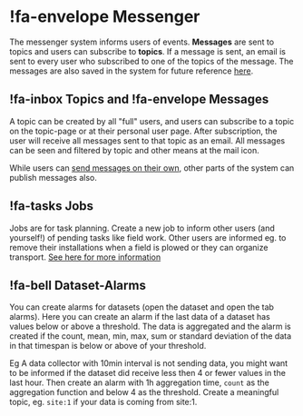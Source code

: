 # !fa-envelope Messenger

The messenger system informs users of events. **Messages** are sent to topics and users can subscribe to **topics**. If a 
message is sent, an email is sent to every user who subscribed to one of the topics of the message. The messages are
also saved in the system for future reference [here](/message/). 

## !fa-inbox Topics and !fa-envelope Messages

A topic can be created by all "full" users, and users can subscribe to a topic on the topic-page or at their
personal user page. After subscription, the user will receive all messages sent to that topic as an email. 
All messages can be seen and filtered by topic and other means at the mail icon.

While users can [send messages on their own](/message/new), other parts of the system can publish messages also.

## !fa-tasks Jobs

Jobs are for task planning. Create a new job to inform other users (and yourself!) of pending tasks like field work. Other
users are informed eg. to remove their installations when a field is plowed or they can organize transport. [See here for more information](job)

## !fa-bell Dataset-Alarms

You can create alarms for datasets (open the dataset and open the tab alarms). Here you can create an alarm if
the last data of a dataset has values below or above a threshold. The data is aggregated and the alarm is created
if the count, mean, min, max, sum or standard deviation of the data in that timespan is below or above of your threshold.

Eg A data collector with 10min interval is not sending data, you might want to be informed if the dataset did receive
less then 4 or fewer values in the last hour. Then create an alarm with 1h aggregation time, `count` as the 
aggregation function and below 4 as the threshold. Create a meaningful topic, eg. `site:1` if your data is coming from
site:1.


